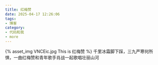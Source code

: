 ```yaml
---
title: 红梅赞
date: 2025-04-17 12:26:06
tags:
- 博客
category:
- 代码和我
- more
---
```

{% asset_img VNCEic.jpg This is 红梅赞 %}
千里冰霜脚下踩，三九严寒何所惧，一曲红梅赞和青年歌手肖战一起歌唱壮丽山河